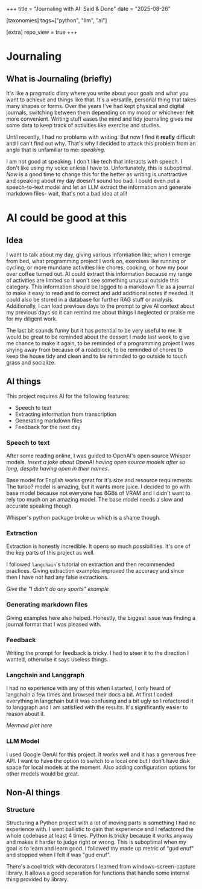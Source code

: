 +++
title = "Journaling with AI: Said & Done"
date = "2025-08-26"

[taxonomies]
tags=["python", "llm", "ai"]

[extra]
repo_view = true
+++

# Journaling

## What is Journaling (briefly)

It's like a pragmatic diary where you write about your goals and what you want to achieve and things like that. It's a versatile, personal thing that takes many shapes or forms. Over the years I've had kept physical and digital journals, switching between them depending on my mood or whichever felt more convenient. Writing stuff eases the mind and tidy journaling gives me some data to keep track of activities like exercise and studies.

Until recently, I had no problems with writing. But now I find it **really** difficult and I can't find out why. That's why I decided to attack this problem from an angle that is unfamiliar to me: _speaking._

I am not good at speaking. I don't like tech that interacts with speech. I don't like using my voice unless I have to. Unfortunately, this is suboptimal. _Now_ is a good time to change this for the better as writing is unattractive and speaking about my day doesn't sound too bad. I could even put a speech-to-text model and let an LLM extract the information and generate markdown files- wait, that's not a bad idea at all!

# AI could be good at this

## Idea

I want to talk about my day, giving various information like; when I emerge from bed, what programming project I work on, exercises like running or cycling; or more mundane activities like chores, cooking, or how my pour over coffee turned out. AI could extract this information because my range of activities are limited so it won't see something unusual outside this category. This information should be logged to a markdown file as a journal to make it easy to read and to correct and add additional notes if needed. It could also be stored in a database for further RAG stuff or analysis. Additionally, I can load previous days to the prompt to give AI context about my previous days so it can remind me about things I neglected or praise me for my diligent work.

The last bit sounds funny but it has potential to be very useful to me. It would be great to be reminded about the dessert I made last week to give me chance to make it again, to be reminded of a programming project I was shying away from because of a roadblock, to be reminded of chores to keep the house tidy and clean and to be reminded to go outside to touch grass and socialize.

## AI things

This project requires AI for the following features:

- Speech to text
- Extracting information from transcription
- Generating markdown files
- Feedback for the next day

### Speech to text

After some reading online, I was guided to OpenAI's open source Whisper models. _Insert a joke about OpenAI having open source models after so long, despite having open in their names_.

Base model for English works great for it's size and resource requirements. The turbo? model is amazing, but it wants more juice. I decided to go with base model because not everyone has 8GBs of VRAM and I didn't want to rely too much on an amazing model. The base model needs a slow and accurate speaking though.

Whisper's python package broke `uv` which is a shame though.

### Extraction

Extraction is honestly incredible. It opens so much possibilities. It's one of the key parts of this project as well.

I followed `langchain`'s tutorial on extraction and then recommended practices. Giving extraction examples improved the accuracy and since then I have not had any false extractions.

_Give the "I didn't do any sports" example_

### Generating markdown files

Giving examples here also helped. Honestly, the biggest issue was finding a journal format that I was pleased with.

### Feedback

Writing the prompt for feedback is tricky. I had to steer it to the direction I wanted, otherwise it says useless things.

### Langchain and Langgraph

I had no experience with any of this when I started, I only heard of langchain a few times and browsed their docs a bit. At first I coded everything in langchain but it was confusing and a bit ugly so I refactored it to langgraph and I am satisfied with the results. It's significantly easier to reason about it.

_Mermaid plot here_

### LLM Model

I used Google GenAI for this project. It works well and it has a generous free API. I want to have the option to switch to a local one but I don't have disk space for local models at the moment. Also adding configuration options for other models would be great.

## Non-AI things

### Structure

Structuring a Python project with a lot of moving parts is something I had no experience with. I went ballistic to gain that experience and I refactored the whole codebase at least 4 times. Python is tricky because it works anyway and makes it harder to judge right or wrong. This is suboptimal when my goal is to learn and learn good. I followed my made up metric of "gud enuf" and stopped when I felt it was "gud enuf".

There's a cool trick with decorators I learned from windows-screen-capture library. It allows a good separation for functions that handle some internal thing provided by library.
